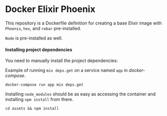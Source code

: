 # Docker Elixir Phoenix

This repository is a Dockerfile definition for creating a base Elixir image with `Phoenix`, `hex`, and `rebar` pre-installed.

`Node` is pre-installed as well.

#### Installing project dependencies

You need to manually install the project dependencies:

Example of running `mix deps.get` on a service named `app` in _docker-compose_.

    docker-compose run app mix deps.get

Installing `node_modules` should be as easy as accessing the container and installing `npm install` from there.

    cd assets && npm install
